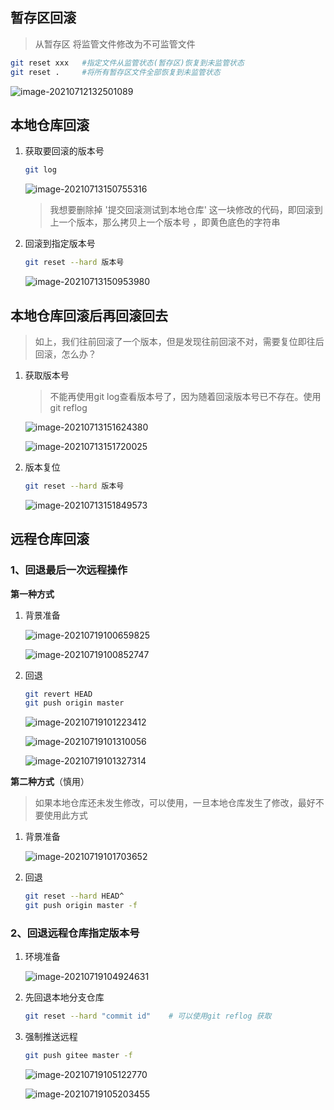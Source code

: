 ## 暂存区回滚

>   从暂存区 将监管文件修改为不可监管文件

```bash
git reset xxx   #指定文件从监管状态(暂存区)恢复到未监管状态
git reset .     #将所有暂存区文件全部恢复到未监管状态
```

![image-20210712132501089](第二章-常用命令.assets/image-20210712132501089.png)





## 本地仓库回滚

1.  获取要回滚的版本号

    ```bash
    git log
    ```

    ![image-20210713150755316](第六章-回滚.assets/image-20210713150755316.png)

    >   我想要删除掉 '提交回滚测试到本地仓库' 这一块修改的代码，即回滚到上一个版本，那么拷贝上一个版本号 ，即黄色底色的字符串

2.  回滚到指定版本号

    ```bash
    git reset --hard 版本号
    ```

    ![image-20210713150953980](第六章-回滚.assets/image-20210713150953980.png)



## 本地仓库回滚后再回滚回去

>   如上，我们往前回滚了一个版本，但是发现往前回滚不对，需要复位即往后回滚，怎么办？

1.  获取版本号

    >   不能再使用git log查看版本号了，因为随着回滚版本号已不存在。使用git reflog

    ![image-20210713151624380](第六章-回滚.assets/image-20210713151624380.png)

    ![image-20210713151720025](第六章-回滚.assets/image-20210713151720025.png)

    

    

2.  版本复位

    ```bash
    git reset --hard 版本号
    ```

    ![image-20210713151849573](第六章-回滚.assets/image-20210713151849573.png)

## 远程仓库回滚

### 1、回退最后一次远程操作

**第一种方式**

1.  背景准备

    ![image-20210719100659825](第六章-回滚.assets/image-20210719100659825.png)

    ![image-20210719100852747](第六章-回滚.assets/image-20210719100852747.png)

2.  回退

    ```bash
    git revert HEAD
    git push origin master
    ```

    ![image-20210719101223412](第六章-回滚.assets/image-20210719101223412.png)

    ![image-20210719101310056](第六章-回滚.assets/image-20210719101310056.png)

    ![image-20210719101327314](第六章-回滚.assets/image-20210719101327314.png)

**第二种方式**（慎用）

>   如果本地仓库还未发生修改，可以使用，一旦本地仓库发生了修改，最好不要使用此方式

1.  背景准备

    ![image-20210719101703652](第六章-回滚.assets/image-20210719101703652.png)

2.  回退

    ```bash
    git reset --hard HEAD^
    git push origin master -f
    ```

    



### 2、回退远程仓库指定版本号

1.  环境准备

    ![image-20210719104924631](第六章-回滚.assets/image-20210719104924631.png)

2.  先回退本地分支仓库

    ```bash
    git reset --hard "commit id"    # 可以使用git reflog 获取
    ```

3.  强制推送远程

    ```bash
    git push gitee master -f
    ```

    ![image-20210719105122770](第六章-回滚.assets/image-20210719105122770.png)

    ![image-20210719105203455](第六章-回滚.assets/image-20210719105203455.png)